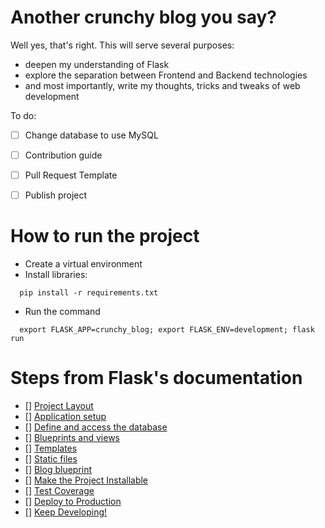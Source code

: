 # Another crunchy blog you say?
Well yes, that's right. This will serve several purposes:
- deepen my understanding of Flask
- explore the separation between Frontend and Backend technologies
- and most importantly, write my thoughts, tricks and tweaks of web development


To do:
- [ ] Change database to use MySQL
- [ ] Contribution guide
- [ ] Pull Request Template
- [ ] Publish project


# How to run the project
- Create a virtual environment
- Install libraries:
```
  pip install -r requirements.txt
```
- Run the command
```
  export FLASK_APP=crunchy_blog; export FLASK_ENV=development; flask run
```

# Steps from Flask's documentation

- [] [Project Layout](https://flask.palletsprojects.com/en/2.1.x/tutorial/layout/)
- [] [Application setup](https://flask.palletsprojects.com/en/2.1.x/tutorial/factory/)
- [] [Define and access the database](https://flask.palletsprojects.com/en/2.1.x/tutorial/database/)
- [] [Blueprints and views](https://flask.palletsprojects.com/en/2.1.x/tutorial/views/)
- [] [Templates](https://flask.palletsprojects.com/en/2.1.x/tutorial/templates/)
- [] [Static files](https://flask.palletsprojects.com/en/2.1.x/tutorial/static/)
- [] [Blog blueprint](https://flask.palletsprojects.com/en/2.1.x/tutorial/blog/)
- [] [Make the Project Installable](https://flask.palletsprojects.com/en/2.1.x/tutorial/install/)
- [] [Test Coverage](https://flask.palletsprojects.com/en/2.1.x/tutorial/tests/)
- [] [Deploy to Production](https://flask.palletsprojects.com/en/2.1.x/tutorial/deploy/)
- [] [Keep Developing!](https://flask.palletsprojects.com/en/2.1.x/tutorial/next/)

